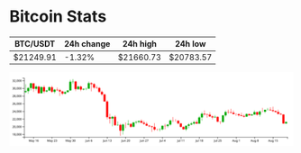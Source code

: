 # Bitcoin Stats

BTC/USDT|24h change|24h high|24h low|
|---|---|---|---|
|$21249.91|-1.32%|$21660.73|$20783.57|

<img src="./chart.svg">
